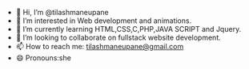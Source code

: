 - 👋 Hi, I’m @tilashmaneupane
- 👀 I’m interested in Web development and animations.
- 🌱 I’m currently learning HTML,CSS,C,PHP,JAVA SCRIPT and Jquery.
- 💞️ I’m looking to collaborate on fullstack website development.
- 📫 How to reach me: tilashmaneupane@gmail.com
- 😄 Pronouns:she


<!---
tilashmaneupane/tilashmaneupane is a ✨ special ✨ repository because its `README.md` (this file) appears on your GitHub profile.
You can click the Preview link to take a look at your changes.
--->
